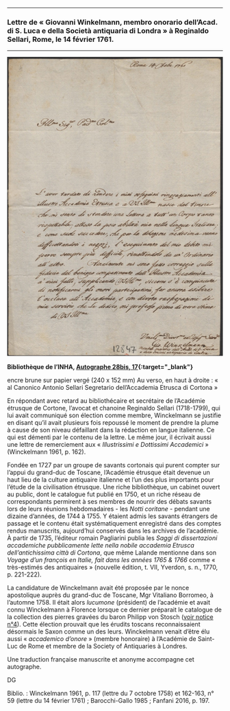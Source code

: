 ***
### **Lettre de « Giovanni Winkelmann, membro onorario dell’Acad. di S. Luca e della Società antiquaria di Londra » à Reginaldo Sellari, Rome, le 14 février 1761.**

-------------------------

![Branching](./img/doc10/doc10_1.jpg)

**Bibliothèque de l’INHA, [Autographe 28bis, 17](https://agorha.inha.fr/inhaprod/ark:/54721/00521717){:target="_blank"}**

encre brune sur papier vergé (240 x  152 mm)
Au verso, en haut à droite : « al Canonico Antonio Sellari Segretario dell’Accademia Etrusca di Cortona »

En répondant avec retard au bibliothécaire et secrétaire de l’Académie étrusque de Cortone, l’avocat et chanoine Reginaldo Sellari (1718-1799), qui lui avait communiqué son élection comme membre, Winckelmann se justifie en disant qu’il avait plusieurs fois repoussé le moment de prendre la plume à cause de son niveau défaillant dans la rédaction en langue italienne. Ce qui est démenti par le contenu de la lettre. Le même jour, il écrivait aussi une lettre de remerciement aux « _Illustrissimi e Dottissimi Accademici_ » (Winckelmann 1961, p. 162).

Fondée en 1727 par un groupe de savants cortonais qui purent compter sur l’appui du grand-duc de Toscane, l’Académie étrusque était devenue un haut lieu de la culture antiquaire italienne et l’un des plus importants pour l’étude de la civilisation étrusque. Une riche bibliothèque, un cabinet ouvert au public, dont le catalogue fut publié en 1750, et un riche réseau de correspondants permirent à ses membres de nourrir des débats savants lors de leurs réunions hebdomadaires - les _Notti coritane_ - pendant une dizaine d’années, de 1744 à 1755. Y étaient admis les savants étrangers de passage et le contenu était systématiquement enregistré dans des comptes rendus manuscrits, aujourd’hui conservés dans les archives de l’académie. À partir de 1735, l’éditeur romain Pagliarini publia les _Saggi di dissertazioni accademiche pubblicamente lette nella nobile accademia Etrusca dell’antichissima città di Cortona_, que même Lalande mentionne dans son _Voyage d’un françois en Italie, fait dans les années 1765 & 1766_ comme « très-estimés des antiquaires » (nouvelle édition, t. VII, Yverdon, s. n., 1770, p. 221-222).

La candidature de Winckelmann avait été proposée par le nonce apostolique auprès du grand-duc de Toscane, Mgr Vitaliano Borromeo, à l’automne 1758. Il était alors _lucumone_ (président) de l’académie et avait connu Winckelmann à Florence lorsque ce dernier préparait le catalogue de la collection des pierres gravées du baron Philipp von Stosch ([voir notice n°4](./document4.md)). Cette élection prouvait que les érudits toscans reconnaissaient désormais le Saxon comme un des leurs. Winckelmann venait d’être élu aussi « _accademico d’onore_ » (membre honoraire) à l’Académie de Saint-Luc de Rome et membre de la Society of Antiquaries à Londres.

Une traduction française manuscrite et anonyme accompagne cet autographe.

DG

Biblio. : Winckelmann 1961, p. 117 (lettre du 7 octobre 1758) et 162-163, n° 59 (lettre du 14 février 1761) ; Barocchi-Gallo 1985 ; Fanfani 2016, p. 197.
